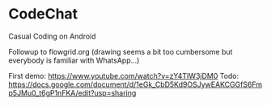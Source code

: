 # CodeChat

Casual Coding on Android

Followup to flowgrid.org (drawing seems a bit too cumbersome but everybody is familiar with WhatsApp...) 

First demo: https://www.youtube.com/watch?v=zY4TIW3jDM0
Todo: https://docs.google.com/document/d/1eGk_CbD5Kd9OSJywEAKCGGfS6Fmp5JMu0_t6gP1nFKA/edit?usp=sharing
